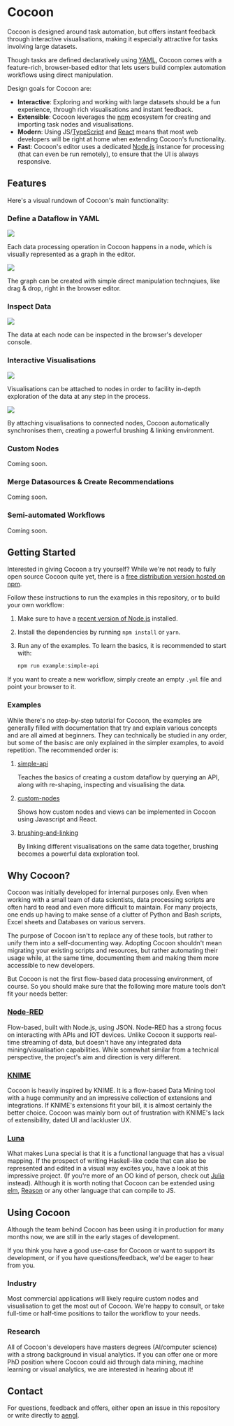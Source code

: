 # Cocoon

Cocoon is designed around task automation, but offers instant feedback through interactive visualisations, making it especially attractive for tasks involving large datasets.

Though tasks are defined declaratively using [YAML](https://yaml.org), Cocoon comes with a feature-rich, browser-based editor that lets users build complex automation workflows using direct manipulation.

Design goals for Cocoon are:

- **Interactive**: Exploring and working with large datasets should be a fun experience, through rich visualisations and instant feedback.
- **Extensible**: Cocoon leverages the [npm](https://npmjs.com) ecosystem for creating and importing task nodes and visualisations.
- **Modern**: Using JS/[TypeScript](https://www.typescriptlang.org) and [React](https://reactjs.org) means that most web developers will be right at home when extending Cocoon's functionality.
- **Fast**: Cocoon's editor uses a dedicated [Node.js](https://nodejs.org) instance for processing (that can even be run remotely), to ensure that the UI is always responsive.

## Features

Here's a visual rundown of Cocoon's main functionality:

### Define a Dataflow in YAML

![](/resources/import.gif)

Each data processing operation in Cocoon happens in a node, which is visually represented as a graph in the editor.

![](/resources/drag&drop.gif)

The graph can be created with simple direct manipulation technqiues, like drag & drop, right in the browser editor.

### Inspect Data

![](/resources/inspect.gif)

The data at each node can be inspected in the browser's developer console.

### Interactive Visualisations

![](/resources/scatterplot.gif)

Visualisations can be attached to nodes in order to facility in-depth exploration of the data at any step in the process.

![](/resources/brushing&linking.gif)

By attaching visualisations to connected nodes, Cocoon automatically synchronises them, creating a powerful brushing & linking environment.

### Custom Nodes

Coming soon.

### Merge Datasources & Create Recommendations

Coming soon.

### Semi-automated Workflows

Coming soon.

## Getting Started

Interested in giving Cocoon a try yourself? While we're not ready to fully open source Cocoon quite yet, there is a [free distribution version hosted on npm](https://www.npmjs.com/package/@cocoon/cocoon).

Follow these instructions to run the examples in this repository, or to build your own workflow:

1. Make sure to have a [recent version of Node.js](https://nodejs.org/en/download/) installed.

1. Install the dependencies by running `npm install` or `yarn`.

1. Run any of the examples. To learn the basics, it is recommended to start with:

   ```sh
   npm run example:simple-api
   ```

If you want to create a new workflow, simply create an empty `.yml` file and point your browser to it.

### Examples

While there's no step-by-step tutorial for Cocoon, the examples are generally filled with documentation that try and explain various concepts and are all aimed at beginners. They can technically be studied in any order, but some of the basisc are only explained in the simpler examples, to avoid repetition. The recommended order is:

1. [simple-api](/simple-api)

   Teaches the basics of creating a custom dataflow by querying an API, along with re-shaping, inspecting and visualising the data.

1. [custom-nodes](/custom-nodes)

   Shows how custom nodes and views can be implemented in Cocoon using Javascript and React.

1. [brushing-and-linking](/brushing-and-linking)

   By linking different visualisations on the same data together, brushing becomes a powerful data exploration tool.

## Why Cocoon?

Cocoon was initially developed for internal purposes only. Even when working with a small team of data scientists, data processing scripts are often hard to read and even more difficult to maintain. For many projects, one ends up having to make sense of a clutter of Python and Bash scripts, Excel sheets and Databases on various servers.

The purpose of Cocoon isn't to replace any of these tools, but rather to unify them into a self-documenting way. Adopting Cocoon shouldn't mean migrating your existing scripts and resources, but rather automating their usage while, at the same time, documenting them and making them more accessible to new developers.

But Cocoon is not the first flow-based data processing environment, of course. So you should make sure that the following more mature tools don't fit your needs better:

### [Node-RED](https://nodered.org)

Flow-based, built with Node.js, using JSON. Node-RED has a strong focus on interacting with APIs and IOT devices. Unlike Cocoon it supports real-time streaming of data, but doesn't have any integrated data mining/visualisation capabilities. While somewhat similar from a technical perspective, the project's aim and direction is very different.

### [KNIME](https://www.knime.com)

Cocoon is heavily inspired by KNIME. It is a flow-based Data Mining tool with a huge community and an impressive collection of extensions and integrations. If KNIME's extensions fit your bill, it is almost certainly the better choice. Cocoon was mainly born out of frustration with KNIME's lack of extensibility, dated UI and lackluster UX.

### [Luna](https://www.luna-lang.org)

What makes Luna special is that it is a functional language that has a visual mapping. If the prospect of writing Haskell-like code that can also be represented and edited in a visual way excites you, have a look at this impressive project. (If you're more of an OO kind of person, check out [Julia](https://julialang.org) instead). Although it is worth noting that Cocoon can be extended using [elm](https://elm-lang.org), [Reason](https://reasonml.github.io) or any other language that can compile to JS.

## Using Cocoon

Although the team behind Cocoon has been using it in production for many months now, we are still in the early stages of development.

If you think you have a good use-case for Cocoon or want to support its development, or if you have questions/feedback, we'd be eager to hear from you.

### Industry

Most commercial applications will likely require custom nodes and visualisation to get the most out of Cocoon. We're happy to consult, or take full-time or half-time positions to tailor the workflow to your needs.

### Research

All of Cocoon's developers have masters degrees (AI/computer science) with a strong background in visual analytics. If you can offer one or more PhD position where Cocoon could aid through data mining, machine learning or visual analytics, we are interested in hearing about it!

## Contact

For questions, feedback and offers, either open an issue in this repository or write directly to [aengl](https://github.com/aengl).
